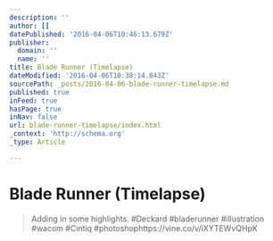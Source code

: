```yaml
---
description: ''
author: []
datePublished: '2016-04-06T10:46:13.679Z'
publisher:
  domain: ''
  name: ''
title: Blade Runner (Timelapse)
dateModified: '2016-04-06T10:38:14.043Z'
sourcePath: _posts/2016-04-06-blade-runner-timelapse.md
published: true
inFeed: true
hasPage: true
inNav: false
url: blade-runner-timelapse/index.html
_context: 'http://schema.org'
_type: Article

---
```

# Blade Runner (Timelapse)

> Adding in some highlights. \#Deckard \#bladerunner \#illustration \#wacom \#Cintiq \#photoshophttps://vine.co/v/iXYTEWvQHpK